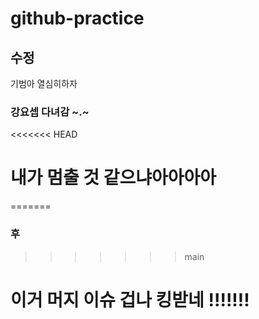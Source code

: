 # github-practice

## 수정

기범아 열심히하자

### 강요셉 다녀감 ~.~

<<<<<<< HEAD






















# 내가 멈출 것 같으냐아아아아
=======
### 후
>>>>>>> main








# 이거 머지 이슈 겁나 킹받네 !!!!!!!